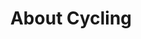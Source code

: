 ---
title: "About Cycling"
layout: tag
permalink: /tags/cycling/
taxonomy: cycling
author_profile: true
---